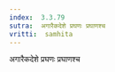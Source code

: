 ```yaml
---
index:  3.3.79
sutra:  अगारैकदेशे प्रघणः प्रघाणश्च
vritti:  samhita 
---
```


अगारैकदेशे प्रघणः प्रघाणश्च

